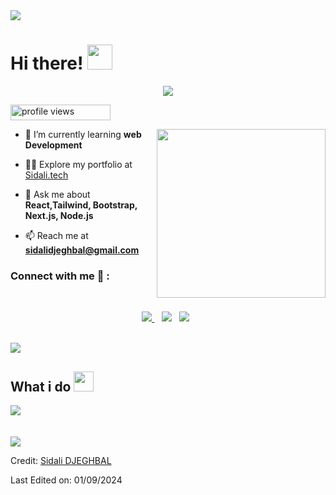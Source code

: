 <img src="https://user-images.githubusercontent.com/73097560/115834477-dbab4500-a447-11eb-908a-139a6edaec5c.gif">

<h1> Hi there! <img src = "https://raw.githubusercontent.com/MartinHeinz/MartinHeinz/master/wave.gif" width = 40px> </h3>
<p align='center'>
<img src="https://readme-typing-svg.herokuapp.com?color=%2336BCF7&size=25&center=true&vCenter=true&width=433&height=75&lines=I'm+Sidali+DJEGHBAL;Future+Web+Developer;Computer+Science+student;Graphic+Designer;%40sidali">
</p>
	<img src="https://komarev.com/ghpvc/?username=sidali-djeghbal&label=Profile%20views&color=0047AB&style=plastic?" alt="profile views" height=25px, width=160px/> 

<img align="right" src="https://media.giphy.com/media/QvpqTCiEcwtvx6wwJK/giphy.gif" width="270" height="270" frameBorder="0" class="giphy-embed" allowFullScreen></img>


- 🌱 I’m currently learning **web Development**

- 👨‍💻 Explore my portfolio at [Sidali.tech](http://sidali.tech/)

- 💬 Ask me about **React,Tailwind, Bootstrap, Next.js, Node.js**

- 📫 Reach me at **sidalidjeghbal@gmail.com**

### Connect with me 🔗 :
<br>
<p align='center'>
<a href="mailto:sidalidjeghbal@gmail.com" target="_blank">
<img src="https://img.shields.io/badge/Gmail-D14836?style=for-the-badge&logo=gmail&logoColor=white">
</a>&nbsp;&nbsp;
<a href="https://www.instagram.com/sidali.djeghbal/" target="_blank">
<img src="https://img.shields.io/badge/sidali-%23E4405F.svg?style=for-the-badge&logo=Instagram&logoColor=white"></a>&nbsp;&nbsp;
<a href="https://www.linkedin.com/in/sidali-djeghbal/" target="_blank">
<img src="https://img.shields.io/badge/linkedin-%230077B5.svg?style=for-the-badge&logo=linkedin&logoColor=white"></a>&nbsp;&nbsp;
</p>
<br>
	
<img src="https://user-images.githubusercontent.com/73097560/115834477-dbab4500-a447-11eb-908a-139a6edaec5c.gif">

## What i do <img src="https://media2.giphy.com/media/QssGEmpkyEOhBCb7e1/giphy.gif?cid=ecf05e47a0n3gi1bfqntqmob8g9aid1oyj2wr3ds3mg700bl&rid=giphy.gif" width=32px>

<img src="https://skillicons.dev/icons?i=c,cpp,php,java,python,nodejs,fastapi,git,express,bash,md,html,css,js,bootstrap,tailwind,react,jquery,figma,blender,ps,ae,ai,au,pr,xd,clion,idea,pycharm,phpstorm,webstorm,codepen,vscode,webflow,stackoverflow,debian,mint,linux,windows,discord,github,gmail,linkedin,replit,netlify,notion"/>

<br>
<br>
<br>

<img src="https://user-images.githubusercontent.com/73097560/115834477-dbab4500-a447-11eb-908a-139a6edaec5c.gif">

Credit: [Sidali DJEGHBAL](https://github.com/Sidali-Djeghbal/)

Last Edited on: 01/09/2024
